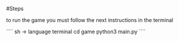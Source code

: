 #Steps

to run the game you must follow the next instructions in the terminal 

´´´´ sh -> language terminal 
cd game
python3 main.py
´´´´